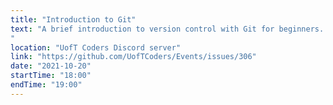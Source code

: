 ```yaml
---
title: "Introduction to Git"
text: "A brief introduction to version control with Git for beginners.
"
location: "UofT Coders Discord server"
link: "https://github.com/UofTCoders/Events/issues/306"
date: "2021-10-20"
startTime: "18:00"
endTime: "19:00"
---
```

